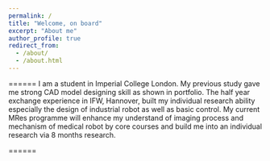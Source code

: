 ```yaml
---
permalink: /
title: "Welcome, on board"
excerpt: "About me"
author_profile: true
redirect_from: 
  - /about/
  - /about.html
---
```

======
I am a student in Imperial College London. My previous study gave me strong CAD model designing skill as shown in portfolio. The half year exchange experience in IFW, Hannover, built my individual research ability especially the design of industrial robot as well as basic control. My current MRes programme will enhance my understand of imaging process and mechanism of medical robot by core courses and build me into an individual research via 8 months research.


======



